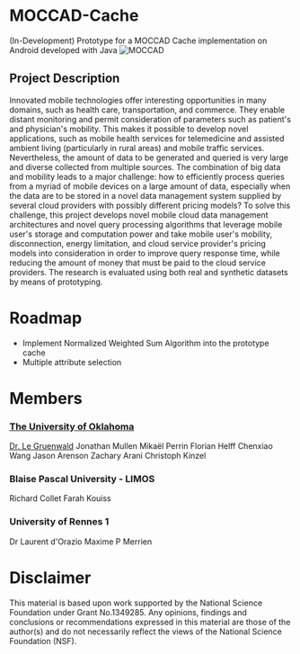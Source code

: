 # MOCCAD-Cache
(In-Development) Prototype for a MOCCAD Cache implementation on Android developed with Java
![MOCCAD](http://cs.ou.edu/~database/MOCCAD/images/logo.png)
## Project Description 
 Innovated mobile technologies offer interesting opportunities in many domains, such as health care, transportation, and commerce. They enable distant monitoring and permit consideration of parameters such as patient's and physician's mobility. This makes it possible to develop novel applications, such as mobile health services for telemedicine and assisted ambient living (particularly in rural areas) and mobile traffic services. Nevertheless, the amount of data to be generated and queried is very large and diverse collected from multiple sources. The combination of big data and mobility leads to a major challenge: how to efficiently process queries from a myriad of mobile devices on a large amount of data, especially when the data are to be stored in a novel data management system supplied by several cloud providers with possibly different pricing models? To solve this challenge, this project develops novel mobile cloud data management architectures and novel query processing algorithms that leverage mobile user's storage and computation power and take mobile user's mobility, disconnection, energy limitation, and cloud service provider's pricing models into consideration in order to improve query response time, while reducing the amount of money that must be paid to the cloud service providers. The research is evaluated using both real and synthetic datasets by means of prototyping. 

# Roadmap

 - Implement Normalized Weighted Sum Algorithm into the prototype cache  
 - Multiple attribute selection
 
 
# Members
### [The University of Oklahoma](http://cs.ou.edu/~database/) 
[Dr. Le Gruenwald](http://www.cs.ou.edu/~database/faculty.htm)
Jonathan Mullen 
Mikaël Perrin
Florian Helff
Chenxiao Wang
Jason Arenson
Zachary Arani
Christoph Kinzel 
### Blaise Pascal University - LIMOS
Richard Collet
Farah Kouiss
### University of Rennes 1
Dr Laurent d'Orazio
Maxime P Merrien

# Disclaimer
This material is based upon work supported by the National Science Foundation under Grant No.1349285. Any opinions, findings and conclusions or recommendations expressed in this material are those of the author(s) and do not necessarily reflect the views of the National Science Foundation (NSF).

